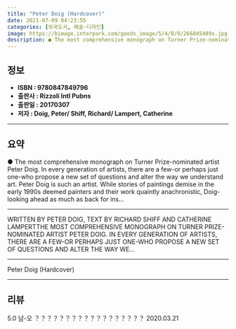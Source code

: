 ```yaml
---
title: "Peter Doig (Hardcover)"
date: 2021-07-09 04:23:55
categories: [외국도서, 예술-디자인]
image: https://bimage.interpark.com/goods_image/5/4/8/9/266845489s.jpg
description: ● The most comprehensive monograph on Turner Prize-nominated artist Peter Doig. In every generation of artists, there are a few-or perhaps just one-who propos
---
```


## **정보**

- **ISBN : 9780847849796**
- **출판사 : Rizzoli Intl Pubns**
- **출판일 : 20170307**
- **저자 : Doig, Peter/ Shiff, Richard/ Lampert, Catherine**

------



## **요약**

●  The most comprehensive monograph on Turner Prize-nominated artist Peter Doig.  In every generation of artists, there are a few-or perhaps just one-who propose a new set of questions and alter the way we understand art. Peter Doig is such an artist. While stories of paintings demise in the early 1990s deemed painters and their work quaintly anachronistic, Doig-looking ahead as much as back for ins...

------

WRITTEN BY PETER DOIG, TEXT BY RICHARD SHIFF AND CATHERINE LAMPERTTHE MOST COMPREHENSIVE MONOGRAPH ON TURNER PRIZE-NOMINATED ARTIST PETER DOIG.  IN EVERY GENERATION OF ARTISTS, THERE ARE A FEW-OR PERHAPS JUST ONE-WHO PROPOSE A NEW SET OF QUESTIONS AND ALTER THE WAY WE... 

------


Peter Doig (Hardcover) 

------


## **리뷰** 

5.0 남-오 ？？？？？？？？？？？？？？？？？？ 2020.03.21 <br/>